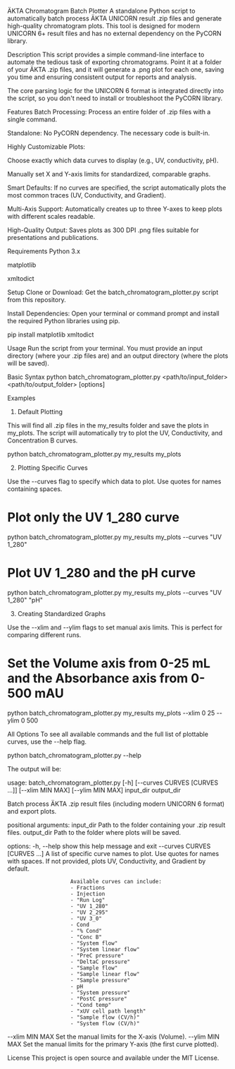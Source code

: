 ÄKTA Chromatogram Batch Plotter
A standalone Python script to automatically batch process ÄKTA UNICORN result .zip files and generate high-quality chromatogram plots. This tool is designed for modern UNICORN 6+ result files and has no external dependency on the PyCORN library.

Description
This script provides a simple command-line interface to automate the tedious task of exporting chromatograms. Point it at a folder of your ÄKTA .zip files, and it will generate a .png plot for each one, saving you time and ensuring consistent output for reports and analysis.

The core parsing logic for the UNICORN 6 format is integrated directly into the script, so you don't need to install or troubleshoot the PyCORN library.

Features
Batch Processing: Process an entire folder of .zip files with a single command.

Standalone: No PyCORN dependency. The necessary code is built-in.

Highly Customizable Plots:

Choose exactly which data curves to display (e.g., UV, conductivity, pH).

Manually set X and Y-axis limits for standardized, comparable graphs.

Smart Defaults: If no curves are specified, the script automatically plots the most common traces (UV, Conductivity, and Gradient).

Multi-Axis Support: Automatically creates up to three Y-axes to keep plots with different scales readable.

High-Quality Output: Saves plots as 300 DPI .png files suitable for presentations and publications.

Requirements
Python 3.x

matplotlib

xmltodict

Setup
Clone or Download: Get the batch_chromatogram_plotter.py script from this repository.

Install Dependencies: Open your terminal or command prompt and install the required Python libraries using pip.

pip install matplotlib xmltodict

Usage
Run the script from your terminal. You must provide an input directory (where your .zip files are) and an output directory (where the plots will be saved).

Basic Syntax
python batch_chromatogram_plotter.py <path/to/input_folder> <path/to/output_folder> [options]

Examples
1. Default Plotting

This will find all .zip files in the my_results folder and save the plots in my_plots. The script will automatically try to plot the UV, Conductivity, and Concentration B curves.

python batch_chromatogram_plotter.py my_results my_plots

2. Plotting Specific Curves

Use the --curves flag to specify which data to plot. Use quotes for names containing spaces.

# Plot only the UV 1_280 curve
python batch_chromatogram_plotter.py my_results my_plots --curves "UV 1_280"

# Plot UV 1_280 and the pH curve
python batch_chromatogram_plotter.py my_results my_plots --curves "UV 1_280" "pH"

3. Creating Standardized Graphs

Use the --xlim and --ylim flags to set manual axis limits. This is perfect for comparing different runs.

# Set the Volume axis from 0-25 mL and the Absorbance axis from 0-500 mAU
python batch_chromatogram_plotter.py my_results my_plots --xlim 0 25 --ylim 0 500

All Options
To see all available commands and the full list of plottable curves, use the --help flag.

python batch_chromatogram_plotter.py --help

The output will be:

usage: batch_chromatogram_plotter.py [-h] [--curves CURVES [CURVES ...]] [--xlim MIN MAX] [--ylim MIN MAX] input_dir output_dir

Batch process ÄKTA .zip result files (including modern UNICORN 6 format) and export plots.

positional arguments:
  input_dir             Path to the folder containing your .zip result files.
  output_dir            Path to the folder where plots will be saved.

options:
  -h, --help            show this help message and exit
  --curves CURVES [CURVES ...]
                        A list of specific curve names to plot. Use quotes for names with spaces.
                        If not provided, plots UV, Conductivity, and Gradient by default.

                        Available curves can include:
                        - Fractions
                        - Injection
                        - "Run Log"
                        - "UV 1_280"
                        - "UV 2_295"
                        - "UV 3_0"
                        - Cond
                        - "% Cond"
                        - "Conc B"
                        - "System flow"
                        - "System linear flow"
                        - "PreC pressure"
                        - "DeltaC pressure"
                        - "Sample flow"
                        - "Sample linear flow"
                        - "Sample pressure"
                        - pH
                        - "System pressure"
                        - "PostC pressure"
                        - "Cond temp"
                        - "xUV cell path length"
                        - "Sample flow (CV/h)"
                        - "System flow (CV/h)"

  --xlim MIN MAX        Set the manual limits for the X-axis (Volume).
  --ylim MIN MAX        Set the manual limits for the primary Y-axis (the first curve plotted).

License
This project is open source and available under the MIT License.

